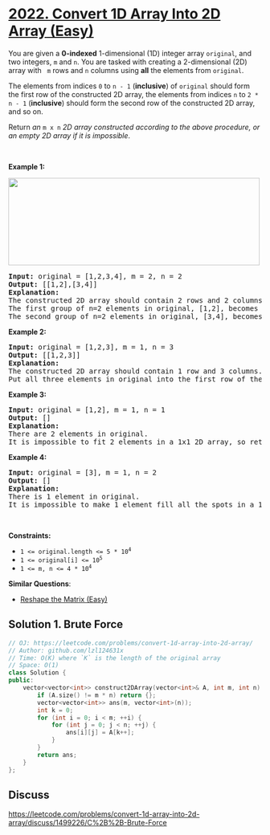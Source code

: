 # [2022. Convert 1D Array Into 2D Array (Easy)](https://leetcode.com/problems/convert-1d-array-into-2d-array/)

<p>You are given a <strong>0-indexed</strong> 1-dimensional (1D) integer array <code>original</code>, and two integers, <code>m</code> and <code>n</code>. You are tasked with creating a 2-dimensional (2D) array with <code> m</code> rows and <code>n</code> columns using <strong>all</strong> the elements from <code>original</code>.</p>

<p>The elements from indices <code>0</code> to <code>n - 1</code> (<strong>inclusive</strong>) of <code>original</code> should form the first row of the constructed 2D array, the elements from indices <code>n</code> to <code>2 * n - 1</code> (<strong>inclusive</strong>) should form the second row of the constructed 2D array, and so on.</p>

<p>Return <em>an </em><code>m x n</code><em> 2D array constructed according to the above procedure, or an empty 2D array if it is impossible</em>.</p>

<p>&nbsp;</p>
<p><strong>Example 1:</strong></p>
<img src="https://assets.leetcode.com/uploads/2021/08/26/image-20210826114243-1.png" style="width: 500px; height: 174px;">
<pre><strong>Input:</strong> original = [1,2,3,4], m = 2, n = 2
<strong>Output:</strong> [[1,2],[3,4]]
<strong>Explanation:
</strong>The constructed 2D array should contain 2 rows and 2 columns.
The first group of n=2 elements in original, [1,2], becomes the first row in the constructed 2D array.
The second group of n=2 elements in original, [3,4], becomes the second row in the constructed 2D array.
</pre>

<p><strong>Example 2:</strong></p>

<pre><strong>Input:</strong> original = [1,2,3], m = 1, n = 3
<strong>Output:</strong> [[1,2,3]]
<b>Explanation:</b>
The constructed 2D array should contain 1 row and 3 columns.
Put all three elements in original into the first row of the constructed 2D array.
</pre>

<p><strong>Example 3:</strong></p>

<pre><strong>Input:</strong> original = [1,2], m = 1, n = 1
<strong>Output:</strong> []
<strong>Explanation:
</strong>There are 2 elements in original.
It is impossible to fit 2 elements in a 1x1 2D array, so return an empty 2D array.
</pre>

<p><strong>Example 4:</strong></p>

<pre><strong>Input:</strong> original = [3], m = 1, n = 2
<strong>Output:</strong> []
<strong>Explanation:</strong>
There is 1 element in original.
It is impossible to make 1 element fill all the spots in a 1x2 2D array, so return an empty 2D array.
</pre>

<p>&nbsp;</p>
<p><strong>Constraints:</strong></p>

<ul>
	<li><code>1 &lt;= original.length &lt;= 5 * 10<sup>4</sup></code></li>
	<li><code>1 &lt;= original[i] &lt;= 10<sup>5</sup></code></li>
	<li><code>1 &lt;= m, n &lt;= 4 * 10<sup>4</sup></code></li>
</ul>


**Similar Questions**:
* [Reshape the Matrix (Easy)](https://leetcode.com/problems/reshape-the-matrix/)

## Solution 1. Brute Force

```cpp
// OJ: https://leetcode.com/problems/convert-1d-array-into-2d-array/
// Author: github.com/lzl124631x
// Time: O(K) where `K` is the length of the original array
// Space: O(1)
class Solution {
public:
    vector<vector<int>> construct2DArray(vector<int>& A, int m, int n) {
        if (A.size() != m * n) return {};
        vector<vector<int>> ans(m, vector<int>(n));
        int k = 0;
        for (int i = 0; i < m; ++i) {
            for (int j = 0; j < n; ++j) {
                ans[i][j] = A[k++];
            }
        }
        return ans;
    }
};
```

## Discuss

https://leetcode.com/problems/convert-1d-array-into-2d-array/discuss/1499226/C%2B%2B-Brute-Force